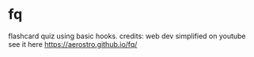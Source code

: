 # fq
flashcard quiz using basic hooks. credits: web dev simplified on youtube\
see it here https://aerostro.github.io/fq/

